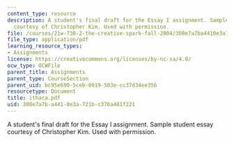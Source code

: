 ```yaml
---
content_type: resource
description: A student's final draft for the Essay I assignment. Sample student essay
  courtesy of Christopher Kim. Used with permission.
file: /courses/21w-730-2-the-creative-spark-fall-2004/308e7a7ba4410e3a721bc376a481f221_ithaca.pdf
file_type: application/pdf
learning_resource_types:
- Assignments
license: https://creativecommons.org/licenses/by-nc-sa/4.0/
ocw_type: OCWFile
parent_title: Assignments
parent_type: CourseSection
parent_uid: bc95e690-5ceb-0919-503e-cc37d34ee356
resourcetype: Document
title: ithaca.pdf
uid: 308e7a7b-a441-0e3a-721b-c376a481f221
---
```

A student's final draft for the Essay I assignment. Sample student essay courtesy of Christopher Kim. Used with permission.